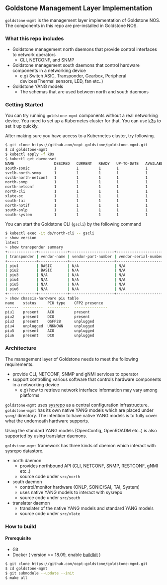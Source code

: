 Goldstone Management Layer Implementation
---

`goldstone-mgmt` is the management layer implementation of Goldstone NOS.
The components in this repo are pre-installed in Goldstone NOS.

### What this repo includes

- Goldstone management north daemons that provide control interfaces to network operators
    - CLI, NETCONF, and SNMP
- Goldstone management south daemons that control hardware components in a networking device
    - e.g) Switch ASIC, Transponder, Gearbox, Peripheral devices(Thermal sensors, LED, fan etc..)
- Goldstone YANG models
    - The schemas that are used between north and south daemons

### Getting Started

You can try running `goldstone-mgmt` components without a real networking device.
You need to set up a Kubernetes cluster for that. You can use [k3s](https://k3s.io/) to set it up quickly.

After making sure you have access to a Kubernetes cluster, try following.

```bash
$ git clone https://github.com/oopt-goldstone/goldstone-mgmt.git
$ cd goldstone-mgmt
$ kubectl apply -f k8s
$ kubectl get daemonset
NAME                  DESIRED   CURRENT   READY   UP-TO-DATE   AVAILABLE   NODE SELECTOR   AGE
south-sonic           1         1         1       1            1           <none>          70m
svclb-north-snmp      1         1         1       1            1           <none>          14m
svclb-north-netconf   1         1         1       1            1           <none>          14m
north-snmp            1         1         1       1            1           <none>          14m
north-netconf         1         1         1       1            1           <none>          14m
north-cli             1         1         1       1            1           <none>          14m
xlate-oc              1         1         1       1            1           <none>          14m
south-tai             1         1         1       1            1           <none>          14m
north-notif           1         1         1       1            1           <none>          14m
south-onlp            1         1         1       1            1           <none>          14m
south-system          1         1         1       1            1           <none>          14m
```

You can start the Goldstone CLI (`gscli`) by the following command

```bash
$ kubectl exec -it ds/north-cli -- gscli
> show version
latest
> show transponder summary
+-------------+-------------+--------------------+----------------------+--------------+-------------+
| transponder | vendor-name | vendor-part-number | vendor-serial-number | admin-status | oper-status |
+-------------+-------------+--------------------+----------------------+--------------+-------------+
| piu1        | BASIC       | N/A                | N/A                  |     down     | initialize  |
| piu2        | BASIC       | N/A                | N/A                  |     down     | initialize  |
| piu3        | N/A         | N/A                | N/A                  |     N/A      |     N/A     |
| piu4        | N/A         | N/A                | N/A                  |     N/A      |     N/A     |
| piu5        | N/A         | N/A                | N/A                  |     N/A      |     N/A     |
| piu6        | N/A         | N/A                | N/A                  |     N/A      |     N/A     |
+-------------+-------------+--------------------+----------------------+--------------+-------------+
> show chassis-hardware piu table
name    status     PIU type    CFP2 presence
------  ---------  ----------  ---------------
piu1    present    ACO         present
piu2    present    DCO         present
piu3    present    QSFP28      unplugged
piu4    unplugged  UNKNOWN     unplugged
piu5    present    ACO         unplugged
piu6    present    DCO         unplugged
```

### Architecture

The management layer of Goldstone needs to meet the following requirements.

- provide CLI, NETCONF, SNMP and gNMI services to operator
- support controlling various software that controls hardware components in a networking device
    - e.g) how to retrieve network interface information may vary among platforms

`goldstone-mgmt` uses [sysrepo](https://github.com/sysrepo/sysrepo) as a central configuration infrastructure.
`goldstone-mgmt` has its own native YANG models which are placed under `yang/` directory.
The intention to have native YANG models is to fully cover what the underneath hardware supports.

Using the standard YANG models (OpenConfig, OpenROADM etc..) is also supported by using translater daemons.

`goldstone-mgmt` framework has three kinds of daemon which interact with sysrepo datastore.

- north daemon
    - provides northbound API (CLI, NETCONF, SNMP, RESTCONF, gNMI etc..)
    - source code under `src/north`
- south daemon
    - control/monitor hardware (ONLP, SONiC/SAI, TAI, System)
    - uses native YANG models to interact with sysrepo
    - source code under `src/south`
- translater daemon
    - translater of the native YANG models and standard YANG models
    - source code under `src/xlate`

### How to build

#### Prerequisite

- Git
- Docker ( version >= 18.09, enable [buildkit](https://docs.docker.com/develop/develop-images/build_enhancements/) )

```bash
$ git clone https://github.com/oopt-goldstone/goldstone-mgmt.git
$ cd goldstone-mgmt
$ git submodule --update --init
$ make all
```
